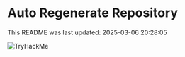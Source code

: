 # Auto Regenerate Repository

This README was last updated: 2025-03-06 20:28:05

 ![TryHackMe](https://tryhackme.com/badge/533634)